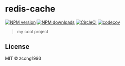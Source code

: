 # redis-cache

[![NPM version](https://img.shields.io/npm/v/@zcong/redis-cache.svg?style=flat)](https://npmjs.com/package/@zcong/redis-cache) [![NPM downloads](https://img.shields.io/npm/dm/@zcong/redis-cache.svg?style=flat)](https://npmjs.com/package/@zcong/redis-cache) [![CircleCI](https://circleci.com/gh/zcong1993/redis-cache/tree/master.svg?style=shield)](https://circleci.com/gh/zcong1993/redis-cache/tree/master) [![codecov](https://codecov.io/gh/zcong1993/redis-cache/branch/master/graph/badge.svg)](https://codecov.io/gh/zcong1993/redis-cache)

> my cool project

## License

MIT &copy; zcong1993
